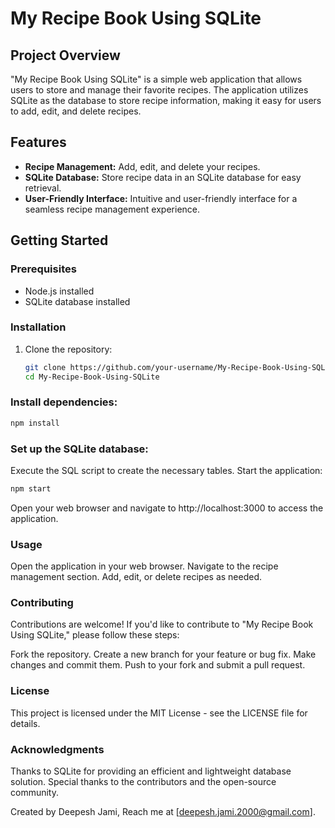 # My Recipe Book Using SQLite

## Project Overview

"My Recipe Book Using SQLite" is a simple web application that allows users to store and manage their favorite recipes. The application utilizes SQLite as the database to store recipe information, making it easy for users to add, edit, and delete recipes.

## Features

- **Recipe Management:** Add, edit, and delete your recipes.
- **SQLite Database:** Store recipe data in an SQLite database for easy retrieval.
- **User-Friendly Interface:** Intuitive and user-friendly interface for a seamless recipe management experience.

## Getting Started

### Prerequisites

- Node.js installed
- SQLite database installed

### Installation

1. Clone the repository:
   ```bash
   git clone https://github.com/your-username/My-Recipe-Book-Using-SQLite.git
   cd My-Recipe-Book-Using-SQLite
### Install dependencies:

```bash
npm install
```
### Set up the SQLite database:

Execute the SQL script to create the necessary tables.
Start the application:

```bash
npm start
```
Open your web browser and navigate to http://localhost:3000 to access the application.

### Usage
Open the application in your web browser.
Navigate to the recipe management section.
Add, edit, or delete recipes as needed.
### Contributing
Contributions are welcome! If you'd like to contribute to "My Recipe Book Using SQLite," please follow these steps:

Fork the repository.
Create a new branch for your feature or bug fix.
Make changes and commit them.
Push to your fork and submit a pull request.
### License
This project is licensed under the MIT License - see the LICENSE file for details.

### Acknowledgments
Thanks to SQLite for providing an efficient and lightweight database solution.
Special thanks to the contributors and the open-source community.

Created by Deepesh Jami, Reach me at [deepesh.jami.2000@gmail.com].
